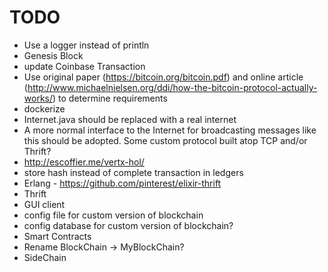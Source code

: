 # TODO

* Use a logger instead of println
* Genesis Block
* update Coinbase Transaction
* Use original paper (https://bitcoin.org/bitcoin.pdf) and online article (http://www.michaelnielsen.org/ddi/how-the-bitcoin-protocol-actually-works/) to determine requirements
* dockerize
* Internet.java should be replaced with a real internet
* A more normal interface to the Internet for broadcasting messages like this should be adopted. Some custom protocol built atop TCP and/or Thrift?
* http://escoffier.me/vertx-hol/
* store hash instead of complete transaction in ledgers
* Erlang - https://github.com/pinterest/elixir-thrift
* Thrift
* GUI client
* config file for custom version of blockchain
* config database for custom version of blockchain?
* Smart Contracts
* Rename BlockChain -> MyBlockChain?
* SideChain
